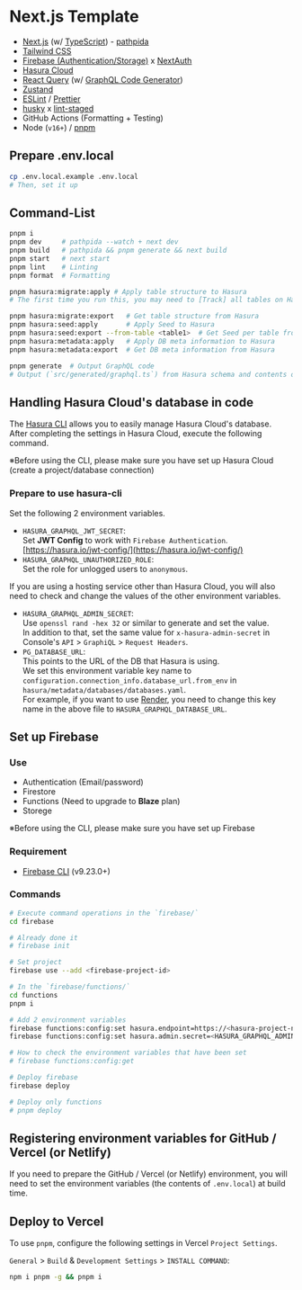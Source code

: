 # Next.js Template

- [Next.js](https://nextjs.org/) (w/ [TypeScript](https://www.typescriptlang.org/)) - [pathpida](https://github.com/aspida/pathpida)
- [Tailwind CSS](https://tailwindcss.com/)
- [Firebase (Authentication/Storage)](https://firebase.google.com/) x [NextAuth](https://next-auth.js.org/)
- [Hasura Cloud](https://cloud.hasura.io/)
- [React Query](https://react-query.tanstack.com/) (w/ [GraphQL Code Generator](https://www.graphql-code-generator.com/))
- [Zustand](https://github.com/pmndrs/zustand)
- [ESLint](https://eslint.org/) / [Prettier](https://prettier.io/)
- [husky](https://github.com/typicode/husky) x [lint-staged](https://github.com/okonet/lint-staged)
- GitHub Actions (Formatting + Testing)
- Node (`v16+`) / [pnpm](https://pnpm.io/)

## Prepare .env.local

```bash
cp .env.local.example .env.local
# Then, set it up
```

## Command-List

```bash
pnpm i
pnpm dev     # pathpida --watch + next dev
pnpm build   # pathpida && pnpm generate && next build
pnpm start   # next start
pnpm lint    # Linting
pnpm format  # Formatting

pnpm hasura:migrate:apply # Apply table structure to Hasura
# The first time you run this, you may need to [Track] all tables on Hasura

pnpm hasura:migrate:export   # Get table structure from Hasura
pnpm hasura:seed:apply       # Apply Seed to Hasura
pnpm hasura:seed:export --from-table <table1>  # Get Seed per table from Hasura
pnpm hasura:metadata:apply   # Apply DB meta information to Hasura
pnpm hasura:metadata:export  # Get DB meta information from Hasura

pnpm generate  # Output GraphQL code
# Output (`src/generated/graphql.ts`) from Hasura schema and contents of `graphql/`.
```

## Handling Hasura Cloud's database in code

The [Hasura CLI](https://hasura.io/docs/1.0/graphql/core/hasura-cli/index.html) allows you to easily manage Hasura Cloud's database.  
After completing the settings in Hasura Cloud, execute the following command.

※Before using the CLI, please make sure you have set up Hasura Cloud (create a project/database connection)

### Prepare to use hasura-cli

Set the following 2 environment variables.

- `HASURA_GRAPHQL_JWT_SECRET`:  
  Set **JWT Config** to work with `Firebase Authentication`.  
  [https://hasura.io/jwt-config/](https://hasura.io/jwt-config/)
- `HASURA_GRAPHQL_UNAUTHORIZED_ROLE`:  
  Set the role for unlogged users to `anonymous`.

If you are using a hosting service other than Hasura Cloud, you will also need to check and change the values of the other environment variables.

- `HASURA_GRAPHQL_ADMIN_SECRET`:  
  Use `openssl rand -hex 32` or similar to generate and set the value.  
  In addition to that, set the same value for `x-hasura-admin-secret` in Console's `API` > `GraphiQL` > `Request Headers`.
- `PG_DATABASE_URL`:  
  This points to the URL of the DB that Hasura is using.  
  We set this environment variable key name to `configuration.connection_info.database_url.from_env` in `hasura/metadata/databases/databases.yaml`.  
  For example, if you want to use [Render](https://render.com/), you need to change this key name in the above file to `HASURA_GRAPHQL_DATABASE_URL`.

## Set up Firebase

### Use

- Authentication (Email/password)
- Firestore
- Functions (Need to upgrade to **Blaze** plan)
- Storege

※Before using the CLI, please make sure you have set up Firebase

### Requirement

- [Firebase CLI](https://firebase.google.com/docs/cli) (v9.23.0+)

### Commands

```bash
# Execute command operations in the `firebase/`
cd firebase

# Already done it
# firebase init

# Set project
firebase use --add <firebase-project-id>

# In the `firebase/functions/`
cd functions
pnpm i

# Add 2 environment variables
firebase functions:config:set hasura.endpoint=https://<hasura-project-name>.hasura.app/v1/graphql
firebase functions:config:set hasura.admin.secret=<HASURA_GRAPHQL_ADMIN_SECRET>

# How to check the environment variables that have been set
# firebase functions:config:get

# Deploy firebase
firebase deploy

# Deploy only functions
# pnpm deploy
```

## Registering environment variables for GitHub / Vercel (or Netlify)

If you need to prepare the GitHub / Vercel (or Netlify) environment, you will need to set the environment variables (the contents of `.env.local`) at build time.

## Deploy to Vercel

To use `pnpm`, configure the following settings in Vercel `Project Settings`.

`General` > `Build` & `Development Settings` > `INSTALL COMMAND`:

```bash
npm i pnpm -g && pnpm i
```
